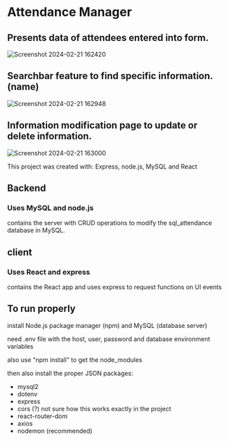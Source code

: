 # Attendance Manager

## Presents data of attendees entered into form.

![Screenshot 2024-02-21 162420](https://github.com/Cheekane/AttendanceManager/assets/96549640/b61a589d-de0e-41f7-a76d-1bab9c555d1c)

## Searchbar feature to find specific information. (name)

![Screenshot 2024-02-21 162948](https://github.com/Cheekane/AttendanceManager/assets/96549640/46970708-67b4-44e9-b9c6-8bda84bd6363)

## Information modification page to update or delete information.

![Screenshot 2024-02-21 163000](https://github.com/Cheekane/AttendanceManager/assets/96549640/5e1f0da3-30e3-46c0-8aa8-5ce232502a96)

This project was created with: Express, node.js, MySQL and React

## Backend

### Uses MySQL and node.js

contains the server with CRUD operations to modify the sql_attendance database in MySQL.

## client

### Uses React and express

contains the React app and uses express to request functions on UI events

## To run properly

install Node.js package manager (npm) and MySQL (database server)

need .env file with the host, user, password and database environment variables

also use "npm install" to get the node_modules

then also install the proper JSON packages:
- mysql2
- dotenv
- express
- cors (?) not sure how this works exactly in the project
- react-router-dom
- axios
- nodemon (recommended)
